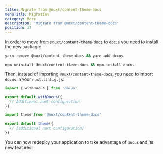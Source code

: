 ```yaml
---
title: Migrate from @nuxt/content-theme-docs
menuTitle: Migration
category: More
description: 'Migrate from @nuxt/content-theme-docs'
position: 17
---
```


In order to move from `@nuxt/content-theme-docs` to `docus` you need to install the new package:

<code-group>
  <code-block label="Yarn" active>

```bash
yarn remove @nuxt/content-theme-docs && yarn add docus
```

</code-block>
<code-block label="NPM">

```bash
npm uninstall @nuxt/content-theme-docs && npm install docus
```

</code-block>
</code-group>

Then, instead of importing `@nuxt/content-theme-docs`, you need to import `docus` in your `nuxt.config.js`:

<code-group>
  <code-block label="New" active>

```js
import { withDocus } from 'docus'

export default withDocus({
  // Additional nuxt configuration
})
```

</code-block>
<code-block label="Old">

```js
import theme from '@nuxt/content-theme-docs'

export default theme({
  // [additional nuxt configuration]
})
```

</code-block>
</code-group>

You can now redeploy your application to take advantage of `docus` and its new features!
